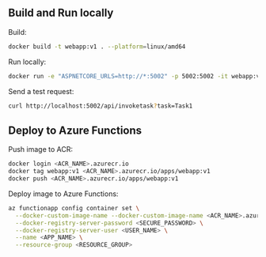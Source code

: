 ## Build and Run locally

Build:

```bash
docker build -t webapp:v1 . --platform=linux/amd64
```

Run locally:

```bash
docker run -e "ASPNETCORE_URLS=http://*:5002" -p 5002:5002 -it webapp:v1
```

Send a test request:

```bash
curl http://localhost:5002/api/invoketask?task=Task1
```

## Deploy to Azure Functions

Push image to ACR:

```bash
docker login <ACR_NAME>.azurecr.io
docker tag webapp:v1 <ACR_NAME>.azurecr.io/apps/webapp:v1
docker push <ACR_NAME>.azurecr.io/apps/webapp:v1
```

Deploy image to Azure Functions:

```bash
az functionapp config container set \
  --docker-custom-image-name --docker-custom-image-name <ACR_NAME>.azurecr.io/apps/webapp:v1 \
  --docker-registry-server-password <SECURE_PASSWORD> \
  --docker-registry-server-user <USER_NAME> \
  --name <APP_NAME> \
  --resource-group <RESOURCE_GROUP>
```
